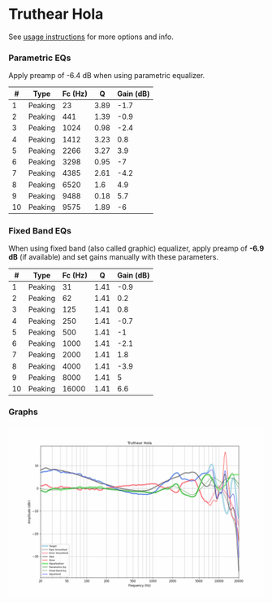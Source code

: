 # Truthear Hola
See [usage instructions](https://github.com/jaakkopasanen/AutoEq#usage) for more options and info.

### Parametric EQs
Apply preamp of -6.4 dB when using parametric equalizer.

|   # | Type    |   Fc (Hz) |    Q |   Gain (dB) |
|-----|---------|-----------|------|-------------|
|   1 | Peaking |        23 | 3.89 |        -1.7 |
|   2 | Peaking |       441 | 1.39 |        -0.9 |
|   3 | Peaking |      1024 | 0.98 |        -2.4 |
|   4 | Peaking |      1412 | 3.23 |         0.8 |
|   5 | Peaking |      2266 | 3.27 |         3.9 |
|   6 | Peaking |      3298 | 0.95 |        -7   |
|   7 | Peaking |      4385 | 2.61 |        -4.2 |
|   8 | Peaking |      6520 | 1.6  |         4.9 |
|   9 | Peaking |      9488 | 0.18 |         5.7 |
|  10 | Peaking |      9575 | 1.89 |        -6   |

### Fixed Band EQs
When using fixed band (also called graphic) equalizer, apply preamp of **-6.9 dB** (if available) and set gains manually with these parameters.

|   # | Type    |   Fc (Hz) |    Q |   Gain (dB) |
|-----|---------|-----------|------|-------------|
|   1 | Peaking |        31 | 1.41 |        -0.9 |
|   2 | Peaking |        62 | 1.41 |         0.2 |
|   3 | Peaking |       125 | 1.41 |         0.8 |
|   4 | Peaking |       250 | 1.41 |        -0.7 |
|   5 | Peaking |       500 | 1.41 |        -1   |
|   6 | Peaking |      1000 | 1.41 |        -2.1 |
|   7 | Peaking |      2000 | 1.41 |         1.8 |
|   8 | Peaking |      4000 | 1.41 |        -3.9 |
|   9 | Peaking |      8000 | 1.41 |         5   |
|  10 | Peaking |     16000 | 1.41 |         6.6 |

### Graphs
![](./Truthear%20Hola.png)
